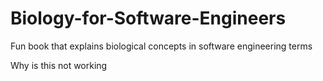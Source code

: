 # Biology-for-Software-Engineers
Fun book that explains biological concepts in software engineering terms

Why is this not working

